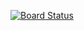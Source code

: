 [![Board Status](https://dev.azure.com/dikeshkumar135/10c83afd-e244-4df6-9f73-60f589a6870b/e16179be-2ea3-4eda-a4c0-209260b5ab30/_apis/work/boardbadge/a5e81ee2-7046-4454-898e-3064207fcd15)](https://dev.azure.com/dikeshkumar135/10c83afd-e244-4df6-9f73-60f589a6870b/_boards/board/t/e16179be-2ea3-4eda-a4c0-209260b5ab30/Microsoft.RequirementCategory)